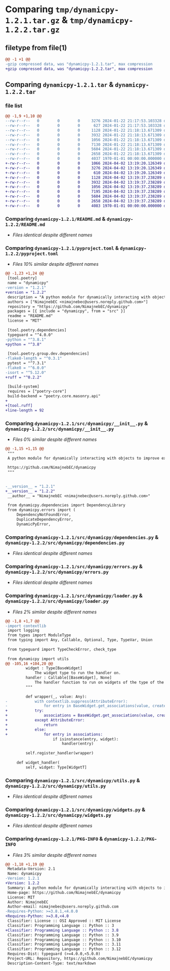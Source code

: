 # Comparing `tmp/dynamicpy-1.2.1.tar.gz` & `tmp/dynamicpy-1.2.2.tar.gz`

## filetype from file(1)

```diff
@@ -1 +1 @@
-gzip compressed data, was "dynamicpy-1.2.1.tar", max compression
+gzip compressed data, was "dynamicpy-1.2.2.tar", max compression
```

## Comparing `dynamicpy-1.2.1.tar` & `dynamicpy-1.2.2.tar`

### file list

```diff
@@ -1,9 +1,10 @@
--rw-r--r--   0        0        0     3276 2024-01-22 21:17:53.103328 dynamicpy-1.2.1/README.md
--rw-r--r--   0        0        0      627 2024-01-22 21:17:53.103328 dynamicpy-1.2.1/pyproject.toml
--rw-r--r--   0        0        0     1128 2024-01-22 21:18:13.671309 dynamicpy-1.2.1/src/dynamicpy/__init__.py
--rw-r--r--   0        0        0     3932 2024-01-22 21:18:13.671309 dynamicpy-1.2.1/src/dynamicpy/dependencies.py
--rw-r--r--   0        0        0     1056 2024-01-22 21:18:13.671309 dynamicpy-1.2.1/src/dynamicpy/errors.py
--rw-r--r--   0        0        0     7130 2024-01-22 21:18:13.671309 dynamicpy-1.2.1/src/dynamicpy/loader.py
--rw-r--r--   0        0        0     5604 2024-01-22 21:18:13.671309 dynamicpy-1.2.1/src/dynamicpy/utils.py
--rw-r--r--   0        0        0     2658 2024-01-22 21:18:13.671309 dynamicpy-1.2.1/src/dynamicpy/widgets.py
--rw-r--r--   0        0        0     4037 1970-01-01 00:00:00.000000 dynamicpy-1.2.1/PKG-INFO
+-rw-r--r--   0        0        0     1066 2024-04-02 13:19:20.126349 dynamicpy-1.2.2/LICENCE
+-rw-r--r--   0        0        0     3276 2024-04-02 13:19:20.126349 dynamicpy-1.2.2/README.md
+-rw-r--r--   0        0        0      610 2024-04-02 13:19:20.126349 dynamicpy-1.2.2/pyproject.toml
+-rw-r--r--   0        0        0     1128 2024-04-02 13:19:37.238289 dynamicpy-1.2.2/src/dynamicpy/__init__.py
+-rw-r--r--   0        0        0     3932 2024-04-02 13:19:37.238289 dynamicpy-1.2.2/src/dynamicpy/dependencies.py
+-rw-r--r--   0        0        0     1056 2024-04-02 13:19:37.238289 dynamicpy-1.2.2/src/dynamicpy/errors.py
+-rw-r--r--   0        0        0     7195 2024-04-02 13:19:37.238289 dynamicpy-1.2.2/src/dynamicpy/loader.py
+-rw-r--r--   0        0        0     5604 2024-04-02 13:19:37.238289 dynamicpy-1.2.2/src/dynamicpy/utils.py
+-rw-r--r--   0        0        0     2658 2024-04-02 13:19:37.238289 dynamicpy-1.2.2/src/dynamicpy/widgets.py
+-rw-r--r--   0        0        0     4083 1970-01-01 00:00:00.000000 dynamicpy-1.2.2/PKG-INFO
```

### Comparing `dynamicpy-1.2.1/README.md` & `dynamicpy-1.2.2/README.md`

 * *Files identical despite different names*

### Comparing `dynamicpy-1.2.1/pyproject.toml` & `dynamicpy-1.2.2/pyproject.toml`

 * *Files 10% similar despite different names*

```diff
@@ -1,23 +1,24 @@
 [tool.poetry]
 name = "dynamicpy"
-version = "1.2.1"
+version = "1.2.2"
 description = "A python module for dynamically interacting with objects to improve expandability."
 authors = ["NimajnebEC <nimajnebec@users.noreply.github.com>"]
 repository = "https://github.com/NimajnebEC/dynamicpy"
 packages = [{ include = "dynamicpy", from = "src" }]
 readme = "README.md"
 license = "MIT"
 
 [tool.poetry.dependencies]
 typeguard = "^4.0.0"
-python = "^3.8.1"
+python = "^3.8"
 
 [tool.poetry.group.dev.dependencies]
-flake8-length = "^0.3.1"
 pytest = "^7.3.1"
-flake8 = "^6.0.0"
-isort = "^5.12.0"
+ruff = "^0.2.2"
 
 [build-system]
 requires = ["poetry-core"]
 build-backend = "poetry.core.masonry.api"
+
+[tool.ruff]
+line-length = 92
```

### Comparing `dynamicpy-1.2.1/src/dynamicpy/__init__.py` & `dynamicpy-1.2.2/src/dynamicpy/__init__.py`

 * *Files 0% similar despite different names*

```diff
@@ -1,15 +1,15 @@
 """
 A python module for dynamically interacting with objects to improve expandability.
 
 https://github.com/NimajnebEC/dynamicpy
 """
 
 
-__version__ = "1.2.1"
+__version__ = "1.2.2"
 __author__ = "NimajnebEC <nimajnebec@users.noreply.github.com>"
 
 from dynamicpy.dependencies import DependencyLibrary
 from dynamicpy.errors import (
     DependencyNotFoundError,
     DuplicateDependencyError,
     DynamicPyError,
```

### Comparing `dynamicpy-1.2.1/src/dynamicpy/dependencies.py` & `dynamicpy-1.2.2/src/dynamicpy/dependencies.py`

 * *Files identical despite different names*

### Comparing `dynamicpy-1.2.1/src/dynamicpy/errors.py` & `dynamicpy-1.2.2/src/dynamicpy/errors.py`

 * *Files identical despite different names*

### Comparing `dynamicpy-1.2.1/src/dynamicpy/loader.py` & `dynamicpy-1.2.2/src/dynamicpy/loader.py`

 * *Files 2% similar despite different names*

```diff
@@ -1,8 +1,7 @@
-import contextlib
 import logging
 from types import ModuleType
 from typing import Any, Callable, Optional, Type, TypeVar, Union
 
 from typeguard import TypeCheckError, check_type
 
 from dynamicpy import utils
@@ -105,16 +104,20 @@
         widget : Type[BaseWidget]
             The widget type to run the handler on.
         handler : Callable[[BaseWidget], None]
             The handler function to run on widgets of the type of the `widget` parameter.
         """
 
         def wrapper(_, value: Any):
-            with contextlib.suppress(AttributeError):
-                for entry in BaseWidget.get_associations(value, create=False):
+            try:
+                associations = BaseWidget.get_associations(value, create=False)
+            except AttributeError:
+                return
+            else:
+                for entry in associations:
                     if isinstance(entry, widget):
                         handler(entry)
 
         self.register_handler(wrapper)
 
     def widget_handler(
         self, widget: Type[WidgetT]
```

### Comparing `dynamicpy-1.2.1/src/dynamicpy/utils.py` & `dynamicpy-1.2.2/src/dynamicpy/utils.py`

 * *Files identical despite different names*

### Comparing `dynamicpy-1.2.1/src/dynamicpy/widgets.py` & `dynamicpy-1.2.2/src/dynamicpy/widgets.py`

 * *Files identical despite different names*

### Comparing `dynamicpy-1.2.1/PKG-INFO` & `dynamicpy-1.2.2/PKG-INFO`

 * *Files 3% similar despite different names*

```diff
@@ -1,18 +1,19 @@
 Metadata-Version: 2.1
 Name: dynamicpy
-Version: 1.2.1
+Version: 1.2.2
 Summary: A python module for dynamically interacting with objects to improve expandability.
 Home-page: https://github.com/NimajnebEC/dynamicpy
 License: MIT
 Author: NimajnebEC
 Author-email: nimajnebec@users.noreply.github.com
-Requires-Python: >=3.8.1,<4.0.0
+Requires-Python: >=3.8,<4.0
 Classifier: License :: OSI Approved :: MIT License
 Classifier: Programming Language :: Python :: 3
+Classifier: Programming Language :: Python :: 3.8
 Classifier: Programming Language :: Python :: 3.9
 Classifier: Programming Language :: Python :: 3.10
 Classifier: Programming Language :: Python :: 3.11
 Classifier: Programming Language :: Python :: 3.12
 Requires-Dist: typeguard (>=4.0.0,<5.0.0)
 Project-URL: Repository, https://github.com/NimajnebEC/dynamicpy
 Description-Content-Type: text/markdown
```


